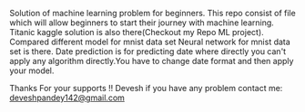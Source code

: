 
Solution of machine learning problem for beginners.
This repo consist of file which will allow beginners to start their journey with machine learning.
Titanic kaggle solution is also there(Checkout my Repo ML project).
Compared different model for mnist data set
Neural network for mnist data set is there.
Date prediction is for predicting date where directly you can't apply any algorithm directly.You have to change date format and then apply your model.

Thanks For your supports !! Devesh
if you have any problem contact me: deveshpandey142@gmail.com
